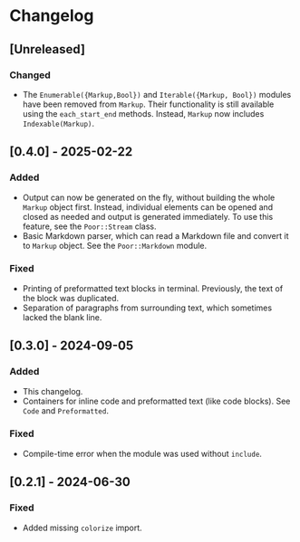 Changelog
=========

[Unreleased]
------------
### Changed
- The `Enumerable({Markup,Bool})` and `Iterable({Markup, Bool})` modules
  have been removed from `Markup`. Their functionality is still available
  using the `each_start_end` methods.
  Instead, `Markup` now includes `Indexable(Markup)`.

[0.4.0] - 2025-02-22
--------------------
### Added
- Output can now be generated on the fly, without building the whole
  `Markup` object first. Instead, individual elements can be opened
  and closed as needed and output is generated immediately.
  To use this feature, see the `Poor::Stream` class.
- Basic Markdown parser, which can read a Markdown file and convert
  it to `Markup` object. See the `Poor::Markdown` module.

### Fixed
- Printing of preformatted text blocks in terminal.
  Previously, the text of the block was duplicated.
- Separation of paragraphs from surrounding text,
  which sometimes lacked the blank line.

[0.3.0] - 2024-09-05
--------------------
### Added
- This changelog.
- Containers for inline code and preformatted text (like code blocks).
  See `Code` and `Preformatted`.

### Fixed
- Compile-time error when the module was used without `include`.

[0.2.1] - 2024-06-30
--------------------
### Fixed
- Added missing `colorize` import.
